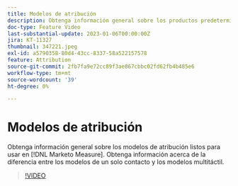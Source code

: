 ```yaml
---
title: Modelos de atribución
description: Obtenga información general sobre los productos predeterminados [!DNL Marketo Measure] modelos de atribución. Obtenga información acerca de la diferencia entre los modelos de un solo contacto y los modelos multitáctil.
doc-type: Feature Video
last-substantial-update: 2023-01-06T00:00:00Z
jira: KT-11327
thumbnail: 347221.jpeg
exl-id: a5790358-80d4-43cc-8337-58a522157578
feature: Attribution
source-git-commit: 2fb7fa9e72cc89f3ae867cbbc02fd62fb4b485e6
workflow-type: tm+mt
source-wordcount: '39'
ht-degree: 0%

---
```


# Modelos de atribución

Obtenga información general sobre los modelos de atribución listos para usar en [!DNL Marketo Measure]. Obtenga información acerca de la diferencia entre los modelos de un solo contacto y los modelos multitáctil.

>[!VIDEO](https://video.tv.adobe.com/v/347221/?quality=12&learn=on)
